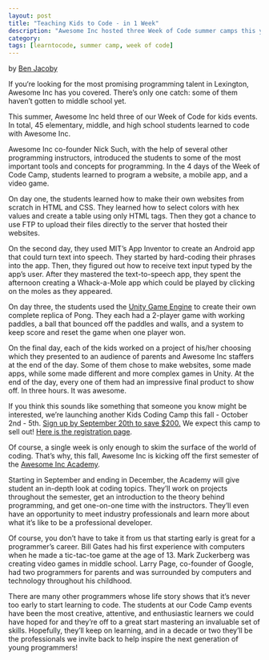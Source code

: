 ```yaml
---
layout: post
title: "Teaching Kids to Code - in 1 Week"
description: "Awesome Inc hosted three Week of Code summer camps this year, teaching 45 kids the basics of programming"
category: 
tags: [learntocode, summer camp, week of code]
---
```


by [Ben Jacoby](https://plus.google.com/103491752687353303272/)

If you‘re looking for the most promising programming talent in Lexington, Awesome Inc has you covered.  There’s only one catch: some of them haven’t gotten to middle school yet.

This summer, Awesome Inc held three of our Week of Code for kids events. In total, 45 elementary, middle, and high school students learned to code with Awesome Inc.

<!--break-->

Awesome Inc co-founder Nick Such, with the help of several other programming instructors, introduced the students to some of the most important tools and concepts for programming.  In the 4 days of the Week of Code Camp, students learned to program a website, a mobile app, and a video game.

On day one, the students learned how to make their own websites from scratch in HTML and CSS.  They learned how to select colors with hex values and create a table using only HTML tags.  Then they got a chance to use FTP to upload their files directly to the server that hosted their websites.

On the second day, they used MIT’s App Inventor to create an Android app that could turn text into speech.  They started by hard-coding their phrases into the app.  Then, they figured out how to receive text input typed by the app’s user.  After they mastered the text-to-speech app, they spent the afternoon creating a Whack-a-Mole app which could be played by clicking on the moles as they appeared.

On day three, the students used the [Unity Game Engine](http://www.awesomeincu.com/tutorials/unity-pong/) to create their own complete replica of Pong.  They each had a 2-player game with working paddles, a ball that bounced off the paddles and walls, and a system to keep score and reset the game when one player won.

On the final day, each of the kids worked on a project of his/her choosing which they presented to an audience of parents and Awesome Inc staffers at the end of the day.  Some of them chose to make websites, some made apps, while some made different and more complex games in Unity. At the end of the day, every one of them had an impressive final product to show off.  In three hours.  It was awesome.

If you think this sounds like something that someone you know might be interested, we’re launching another Kids Coding Camp this fall - October 2nd - 5th.  [Sign up by September 20th to save $200.](https://www.eventbrite.com/e/awesome-inc-kids-code-camp-tickets-12989777775)  We expect this camp to sell out!  [Here is the registration page](https://www.eventbrite.com/e/awesome-inc-kids-code-camp-tickets-12989777775).

Of course, a single week is only enough to skim the surface of the world of coding.  That’s why, this fall, Awesome Inc is kicking off the first semester of the [Awesome Inc Academy](http://www.awesomeincu.com/academy/).   

Starting in September and ending in December, the Academy will give student an in-depth look at coding topics.  They’ll work on projects throughout the semester, get an introduction to the theory behind programming, and get one-on-one time with the instructors.  They’ll even have an opportunity to meet industry professionals and learn more about what it’s like to be a professional developer. 

Of course, you don’t have to take it from us that starting early is great for a programmer’s career.  Bill Gates had his first experience with computers when he made a tic-tac-toe game at the age of 13.  Mark Zuckerberg was creating video games in middle school.  Larry Page, co-founder of Google, had two programmers for parents and was surrounded by computers and technology throughout his childhood.  

There are many other programmers whose life story shows that it’s never too early to start learning to code.  The students at our Code Camp events have been the most creative, attentive, and enthusiastic learners we could have hoped for and they’re off to a great start mastering an invaluable set of skills.  Hopefully, they’ll keep on learning, and in a decade or two they’ll be the professionals we invite back to help inspire the next generation of young programmers!